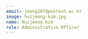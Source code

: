 ```yaml
---
email: jeong207@postech.ac.kr
image: huijeong-kim.jpg
name: Huijeong Kim
role: Administrative Officer
---
```

